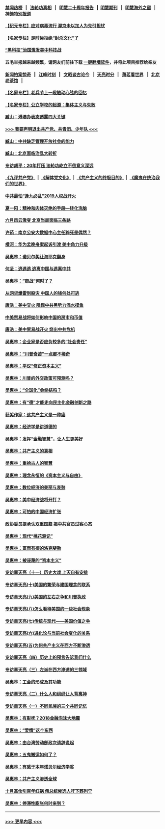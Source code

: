 #### [禁闻热榜](热点新闻.md?=0)  &nbsp;&nbsp;|&nbsp;&nbsp; [法轮功真相](https://github.com/gfw-breaker/truth/blob/master/README.md?=0) &nbsp;&nbsp;|&nbsp;&nbsp; [明慧二十周年报告](https://github.com/gfw-breaker/mh-reports/blob/master/README.md?=0) &nbsp;&nbsp;|&nbsp;&nbsp;[明慧期刊](https://github.com/gfw-breaker/mh-qikan) &nbsp;&nbsp;|&nbsp;&nbsp; [明慧海外之窗](https://github.com/gfw-breaker/mh-news/blob/master/README.md?=0) &nbsp;&nbsp;|&nbsp;&nbsp; [神韵特别报道](https://github.com/gfw-breaker/mh-news/blob/master/shenyun.md?=0)
#### [【纪元专栏】应对病毒流行 渥京未以加人为先引担忧](../pages/nsc423/n11875714.md?t=03110402) 
#### [【名家专栏】是时候拒绝“封杀文化”了](../pages/nsc423/n11814093.md?t=03110402) 
#### [“黑科技”治国激发美中科技战](../pages/nsc423/n11638056.md?t=03110402) 
#### 五毛举报越来越频繁，请网友们前往下载 [一键翻墙软件](https://github.com/gfw-breaker/ssr-accounts)，并将此项目推荐给亲友
#### [新闻拍案惊奇](https://github.com/gfw-breaker/banned-news/blob/master/pages/link4.md) &nbsp;&nbsp;|&nbsp;&nbsp; [江峰时刻](https://github.com/gfw-breaker/banned-news/blob/master/pages/link4.md) &nbsp;&nbsp;|&nbsp;&nbsp; [文昭谈古论今](https://github.com/gfw-breaker/banned-news/blob/master/pages/link4.md) &nbsp;&nbsp;|&nbsp;&nbsp; [天亮时分](https://github.com/gfw-breaker/banned-news/blob/master/pages/link4.md) &nbsp;&nbsp;|&nbsp;&nbsp; [萧茗看世界](https://github.com/gfw-breaker/banned-news/blob/master/pages/link4.md) &nbsp;&nbsp;|&nbsp;&nbsp; [北京老茶馆](https://github.com/gfw-breaker/banned-news/blob/master/pages/link4.md) &nbsp;&nbsp;|&nbsp;&nbsp; 
#### [【名家专栏】老兵节上一段触动心弦的回忆](../pages/nsc423/n11646016.md?t=03110402) 
#### [【名家专栏】公立学校的起源：集体主义与失败](../pages/nsc423/n11601833.md?t=03110402) 
#### [臧山：港澳办表态透露四大关键](../pages/nsc423/n11421628.md?t=03110402) 
#### [>>> 我要声明退出共产党、共青团、少年队 <<<](https://github.com/begood0513/goodnews/blob/master/quit/letter.md) 
#### [臧山：中共缺乏管理开放社会的能力](../pages/nsc423/n11407457.md?t=03110402) 
#### [臧山：北京面临治乱大转折](../pages/nsc423/n11406895.md?t=03110402) 
#### [专访胡平：20年打压 法轮功屹立不倒意义深远](../pages/nsc423/n11398800.md?t=03110402) 
#### [《九评共产党》](https://github.com/begood0513/9ping.md/blob/master/README.md) &nbsp;|&nbsp; [《解体党文化》](../../../../jtdwh.md/blob/master/README.md)  &nbsp;|&nbsp; [《共产主义的终极目的》](../../../../gczydzjmd.md/blob/master/README.md) &nbsp;|&nbsp; [《魔鬼在统治我们的世界》](../../../../mgztzwmdsj.md/blob/master/README.md) 
#### [中共最怕“逢九必乱”2019人权战开火](../pages/nsc423/n11385248.md?t=03110402) 
#### [夏一阳：精神和肉体灭绝的手段—转化洗脑](../pages/nsc423/n11368250.md?t=03110402) 
#### [六月风云激变 北京当局面临三条路](../pages/nsc423/n11313668.md?t=03110402) 
#### [许茹：南京公安大数据中心主任猝死是偶然？](../pages/nsc423/n11064744.md?t=03110402) 
#### [横河：华为孟晚舟案起诉引渡 美中角力升级](../pages/nsc423/n11027230.md?t=03110402) 
#### [吴惠林：诺贝尔奖让海耶克翻身](../pages/nsc423/n10890049.md?t=03110402) 
#### [何坚：逃逃逃 逃离中国与逃离中共](../pages/nsc423/n10592891.md?t=03110402) 
#### [吴惠林：“商战”何时了？](../pages/nsc423/n10573558.md?t=03110402) 
#### [从网贷爆雷到股灾 中国人的钱何处可逃](../pages/nsc423/n10572800.md?t=03110402) 
#### [唐浩：美中交火 隐现中共黑势力混水摸鱼](../pages/nsc423/n10544040.md?t=03110402) 
#### [中美贸易战将如何影响中国的房市和币值](../pages/nsc423/n10543697.md?t=03110402) 
#### [唐浩：美中贸易战开火 烧出中共危机](../pages/nsc423/n10540126.md?t=03110402) 
#### [吴惠林：企业家是否应负较多的“社会责任”](../pages/nsc423/n10535022.md?t=03110402) 
#### [吴惠林：“川普奇迹”一点都不稀奇](../pages/nsc423/n10512808.md?t=03110402) 
#### [吴惠林：平议“修正资本主义”](../pages/nsc423/n10495724.md?t=03110402) 
#### [吴惠林：川普的外交政策可预测吗？](../pages/nsc423/n10462387.md?t=03110402) 
#### [吴惠林：“全球化”会终结吗？](../pages/nsc423/n10452838.md?t=03110402) 
#### [吴惠林：有“德”才能走向民主化金融创新之路](../pages/nsc423/n10432292.md?t=03110402) 
#### [获奖作家：这共产主义是一种癌](../pages/nsc423/n10431541.md?t=03110402) 
#### [吴惠林：经济学是讲道德的](../pages/nsc423/n10398014.md?t=03110402) 
#### [吴惠林：发挥“金融智慧”，让人生更美好](../pages/nsc423/n10375019.md?t=03110402) 
#### [吴惠林：共产主义的真相](../pages/nsc423/n10351394.md?t=03110402) 
#### [吴惠林：重拾古人的智慧](../pages/nsc423/n10337691.md?t=03110402) 
#### [吴惠林：理念永恒的《资本主义与自由》](../pages/nsc423/n10316274.md?t=03110402) 
#### [吴惠林：数位经济的美丽与哀愁](../pages/nsc423/n10292946.md?t=03110402) 
#### [吴惠林：美中经济战将开打？](../pages/nsc423/n10258825.md?t=03110402) 
#### [吴惠林：可怕的中国经济扩张](../pages/nsc423/n10219147.md?t=03110402) 
#### [政协委员提承认双重国籍 揭中共官员过客心态](../pages/nsc423/n10208809.md?t=03110402) 
#### [吴惠林：现代“桃花源记”](../pages/nsc423/n10185234.md?t=03110402) 
#### [吴惠林：富而有德的洛克斐勒](../pages/nsc423/n10142264.md?t=03110402) 
#### [吴惠林：被诬蔑的“资本主义”](../pages/nsc423/n10124816.md?t=03110402) 
#### [专访章天亮（十一）历史大戏 上天自有安排](../pages/nsc423/n10094905.md?t=03110402) 
#### [专访章天亮(十)美国的繁荣与建国理念的联系](../pages/nsc423/n10094899.md?t=03110402) 
#### [专访章天亮(九)美国的左右之争和川普执政](../pages/nsc423/n10094889.md?t=03110402) 
#### [专访章天亮(八)怎么看待美国的一些社会现象](../pages/nsc423/n10094857.md?t=03110402) 
#### [专访章天亮(七)传统与现代——美国价值之争](../pages/nsc423/n10093140.md?t=03110402) 
#### [专访章天亮(六)进化论与当前社会变化的关系](../pages/nsc423/n10092036.md?t=03110402) 
#### [专访章天亮(五)为何共产主义在西方不断渗透](../pages/nsc423/n10083620.md?t=03110402) 
#### [专访章天亮（四）历史上的预言告诉我们什么](../pages/nsc423/n10083606.md?t=03110402) 
#### [专访章天亮（三）左派在西方渗透的三领域](../pages/nsc423/n10081115.md?t=03110402) 
#### [吴惠林：工会的形成及其功能](../pages/nsc423/n10080633.md?t=03110402) 
#### [专访章天亮（二）什么人和组织让人背离神](../pages/nsc423/n10076637.md?t=03110402) 
#### [专访章天亮（一）不同民族的三个共同记忆](../pages/nsc423/n10074188.md?t=03110402) 
#### [吴惠林：有影呒？2018金融泡沫大地震](../pages/nsc423/n10040534.md?t=03110402) 
#### [吴惠林：“爱情”这个东西](../pages/nsc423/n10019423.md?t=03110402) 
#### [吴惠林：由台湾劳动部政次请辞说起](../pages/nsc423/n9979679.md?t=03110402) 
#### [吴惠林：五鬼搬运如何了？](../pages/nsc423/n9925338.md?t=03110402) 
#### [吴惠林：有感于本年诺贝尔经济学奖](../pages/nsc423/n9871883.md?t=03110402) 
#### [吴惠林：共产主义渗透全球](../pages/nsc423/n9812748.md?t=03110402) 
#### [十月革命引百年红祸 俄总统候选人吁下葬列宁](../pages/nsc423/n9810182.md?t=03110402) 
#### [吴惠林：停滞性膨胀何时来到？](../pages/nsc423/n9764136.md?t=03110402) 

----
#### [ >>> 更早内容 <<< ](../indexes/nsc423-earlier.md)
